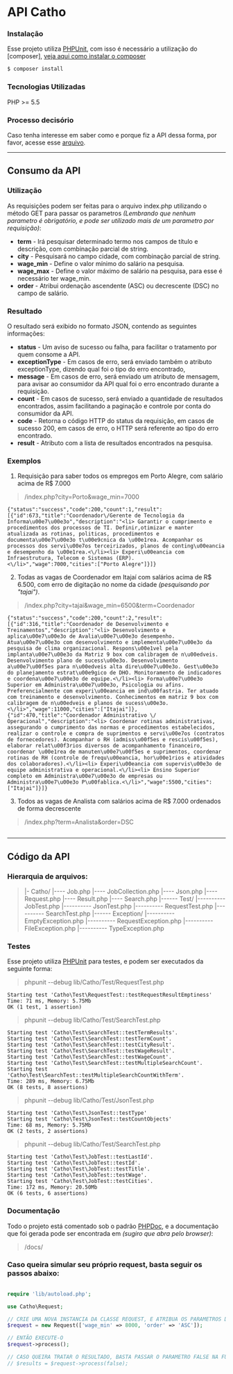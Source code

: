 # API Catho

### Instalação
Esse projeto utiliza [PHPUnit], com isso é necessário a utilização do [composer], [veja aqui como instalar o composer](https://getcomposer.org/download/)
```bash
$ composer install
```

### Tecnologias Utilizadas
PHP >= 5.5

### Processo decisório
Caso tenha interesse em saber como e porque fiz a API dessa forma, por favor, acesse esse [arquivo](DECISION.md).

---

## Consumo da API
### Utilização
As requisições podem ser feitas para o arquivo index.php utilizando o método GET para passar os parametros *(Lembrando que nenhum parametro é obrigatório, e pode ser utilizado mais de um parametro por requisição)*:

* **term** - Irá pesquisar determinado termo nos campos de título e descrição, com combinação parcial de string.
* **city** - Pesquisará no campo cidade, com combinação parcial de string.
* **wage_min** - Define o valor mínimo do salário na pesquisa.
* **wage_max** - Define o valor máximo de salário na pesquisa, para esse é necessário ter wage_min.
* **order** - Atribui ordenação ascendente (ASC) ou decrescente (DSC) no campo de salário. 

### Resultado
O resultado será exibido no formato JSON, contendo as seguintes informações:

* **status** - Um aviso de sucesso ou falha, para facilitar o tratamento por quem consome a API.
* **exceptionType** - Em casos de erro, será enviado também o atributo exceptionType, dizendo qual foi o tipo do erro encontrado,
* **message** - Em casos de erro, será enviado um atributo de mensagem, para avisar ao consumidor da API qual foi o erro encontrado durante a requisição.
* **count** - Em casos de sucesso, será enviado a quantidade de resultados encontrados, assim facilitando a paginação e controle por conta do consumidor da API.
* **code** - Retorna o código HTTP do status da requisição, em casos de sucesso 200, em casos de erro, o HTTP será referente ao tipo do erro encontrado.
* **result** - Atributo com a lista de resultados encontrados na pesquisa.

### Exemplos

1) Requisição para saber todos os empregos em Porto Alegre, com salário acima de R$ 7.000
> /index.php?city=Porto&wage_min=7000
```
{"status":"success","code":200,"count":1,"result":[{"id":673,"title":"Coordenador\/Gerente de Tecnologia da Informa\u00e7\u00e3o","description":"<li> Garantir o cumprimento e procedimentos dos processos de TI. Definir,otimizar e manter atualizada as rotinas, politicas, procedimentos e documenta\u00e7\u00e3o t\u00e9cnica da \u00e1rea. Acompanhar os processos dos servi\u00e7os terceirizados, planos de conting\u00eancia e desempenho da \u00e1rea.<\/li><li> Experi\u00eancia com Infraestrutura, Telecom e Sistemas (ERP). <\/li>","wage":7000,"cities":["Porto Alegre"]}]}
```

2) Todas as vagas de Coordenador em Itajaí com salários acima de R$ 6.500, com erro de digitação no nome da cidade *(pesquisando por "tajai")*.
> /index.php?city=tajai&wage_min=6500&term=Coordenador
```
{"status":"success","code":200,"count":2,"result":[{"id":316,"title":"Coordenador de Desenvolvimento e Treinamentos","description":"<li> Desenvolvimento e aplica\u00e7\u00e3o de Avalia\u00e7\u00e3o desempenho. Atua\u00e7\u00e3o com desenvolvimento e implementa\u00e7\u00e3o da pesquisa de clima organizacional. Respons\u00e1vel pela implanta\u00e7\u00e3o da Matriz 9 box com calibragem de n\u00edveis. Desenvolvimento plano de sucess\u00e3o. Desenvolvimento a\u00e7\u00f5es para n\u00edveis alta dire\u00e7\u00e3o. Gest\u00e3o do planejamento estrat\u00e9gico de DHO. Monitoramento de indicadores e coordena\u00e7\u00e3o de equipe.<\/li><li> Forma\u00e7\u00e3o Superior em Administra\u00e7\u00e3o, Psicologia ou afins. Preferencialmente com experi\u00eancia em ind\u00fastria. Ter atuado com treinamento e desenvolvimento. Conhecimentos em matriz 9 box com calibragem de n\u00edveis e planos de sucess\u00e3o.<\/li>","wage":11000,"cities":["Itajai"]},{"id":470,"title":"Coordenador Administrativo \/ Operacional","description":"<li> Coordenar rotinas administrativas, assegurando o cumprimento das normas e procedimentos estabelecidos, realizar o controle e compra de suprimentos e servi\u00e7os (contratos de fornecedores). Acompanhar o RH (admiss\u00f5es e rescis\u00f5es), elaborar relat\u00f3rios diversos de acompanhamento financeiro, coordenar \u00e1rea de manuten\u00e7\u00f5es e suprimentos, coordenar rotinas de RH (controle de frequ\u00eancia, hor\u00e1rios e atividades dos colaboradores).<\/li><li> Experi\u00eancia com supervis\u00e3o de equipe administrativa e operacional.<\/li><li> Ensino Superior completo em Administra\u00e7\u00e3o de empresas ou Administra\u00e7\u00e3o P\u00fablica.<\/li>","wage":5500,"cities":["Itajai"]}]}
```

3) Todos as vagas de Analista com salários acima de R$ 7.000 ordenados de forma decrescente
> /index.php?term=Analista&order=DSC
```
```
---

## Código da API
### Hierarquia de arquivos:
> |- Catho/
> |---- Job.php
> |---- JobCollection.php
> |---- Json.php
> |---- Request.php
> |---- Result.php
> |---- Search.php
> |------ Test/
> |---------- JobTest.php
> |---------- JsonTest.php
> |---------- RequestTest.php
> |---------- SearchTest.php
> |------ Exception/
> |---------- EmptyException.php
> |---------- RequestException.php
> |---------- FileException.php
> |---------- TypeException.php

### Testes
Esse projeto utiliza [PHPUnit] para testes, e podem ser executados da seguinte forma:
>  phpunit --debug lib/Catho/Test/RequestTest.php
```
Starting test 'Catho\Test\RequestTest::testRequestResultEmptiness'
Time: 71 ms, Memory: 5.75Mb
OK (1 test, 1 assertion)
```
>  phpunit --debug lib/Catho/Test/SearchTest.php
```
Starting test 'Catho\Test\SearchTest::testTermResults'.
Starting test 'Catho\Test\SearchTest::testTermCount'.
Starting test 'Catho\Test\SearchTest::testCityResult'.
Starting test 'Catho\Test\SearchTest::testWageResult'.
Starting test 'Catho\Test\SearchTest::testWageCount'.
Starting test 'Catho\Test\SearchTest::testMultipleSearchCount'.
Starting test 'Catho\Test\SearchTest::testMultipleSearchCountWithTerm'.
Time: 289 ms, Memory: 6.75Mb
OK (8 tests, 8 assertions)
```
>  phpunit --debug lib/Catho/Test/JsonTest.php
```
Starting test 'Catho\Test\JsonTest::testType'
Starting test 'Catho\Test\JsonTest::testCountObjects'
Time: 68 ms, Memory: 5.75Mb
OK (2 tests, 2 assertions)
```
>  phpunit --debug lib/Catho/Test/SearchTest.php
```
Starting test 'Catho\Test\JobTest::testLastId'.
Starting test 'Catho\Test\JobTest::testId'.
Starting test 'Catho\Test\JobTest::testTitle'.
Starting test 'Catho\Test\JobTest::testWage'.
Starting test 'Catho\Test\JobTest::testCities'.
Time: 172 ms, Memory: 20.50Mb
OK (6 tests, 6 assertions)
```

### Documentação
Todo o projeto está comentado sob o padrão [PHPDoc](), e a documentação que foi gerada pode ser encontrada em *(sugiro que abra pelo browser)*:
> /docs/

### Caso queira simular seu próprio request, basta seguir os passos abaixo:
```php

require 'lib/autoload.php';

use Catho\Request;

// CRIE UMA NOVA INSTANCIA DA CLASSE REQUEST, E ATRIBUA OS PARAMETROS DESEJADOS
$request = new Request(['wage_min' => 8000, 'order' => 'ASC']);

// ENTÃO EXECUTE-O
$request->process();

// CASO QUEIRA TRATAR O RESULTADO, BASTA PASSAR O PARAMETRO FALSE NA FUNÇÃO PROCESS:
// $results = $request->process(false); 

```

[PHPUnit]:https://phpunit.de/